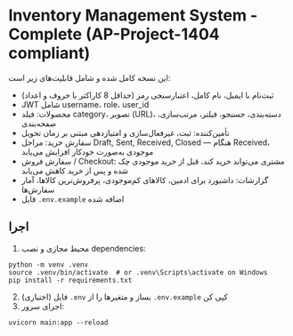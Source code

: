 
# Inventory Management System - Complete (AP-Project-1404 compliant)

این نسخه کامل شده و شامل قابلیت‌های زیر است:
- ثبت‌نام با ایمیل، نام کامل، اعتبارسنجی رمز (حداقل 8 کاراکتر با حروف و اعداد)
- JWT شامل username، role، user_id
- محصولات: فیلد category، تصویر (URL)، دسته‌بندی، جستجو، فیلتر، مرتب‌سازی، صفحه‌بندی
- تأمین‌کننده: ثبت، غیرفعال‌سازی و امتیازدهی مبتنی بر زمان تحویل
- سفارش خرید: مراحل Draft, Sent, Received, Closed — هنگام Received، موجودی به‌صورت خودکار افزایش می‌یابد
- سفارش فروش / Checkout: مشتری می‌تواند خرید کند، قبل از خرید موجودی چک شده و پس از خرید کاهش می‌یابد
- گزارشات: داشبورد برای ادمین، کالاهای کم‌موجودی، پرفروش‌ترین کالاها، آمار سفارش‌ها
- فایل `.env.example` اضافه شده

## اجرا
1. محیط مجازی و نصب dependencies:
```
python -m venv .venv
source .venv/bin/activate  # or .venv\Scripts\activate on Windows
pip install -r requirements.txt
```
2. (اختیاری) فایل `.env` بساز و متغیرها را از `.env.example` کپی کن
3. اجرای سرور:
```
uvicorn main:app --reload
```
